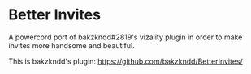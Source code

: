 # Better Invites
A powercord port of bakzkndd#2819's vizality plugin in order to make invites more handsome and beautiful.

This is bakzkndd's plugin: https://github.com/bakzkndd/BetterInvites/